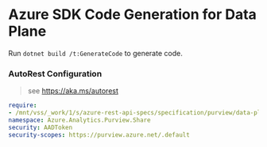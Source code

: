 # Azure SDK Code Generation for Data Plane

Run `dotnet build /t:GenerateCode` to generate code.

### AutoRest Configuration
> see https://aka.ms/autorest

``` yaml
require:
- /mnt/vss/_work/1/s/azure-rest-api-specs/specification/purview/data-plane/readme.md
namespace: Azure.Analytics.Purview.Share
security: AADToken
security-scopes: https://purview.azure.net/.default
 
```


